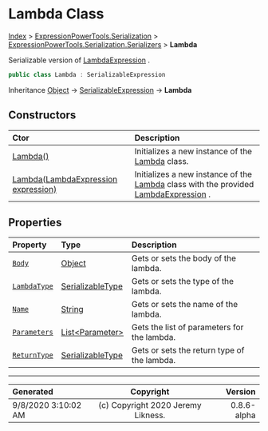 ﻿# Lambda Class

[Index](../index.md) > [ExpressionPowerTools.Serialization](ExpressionPowerTools.Serialization.a.md) > [ExpressionPowerTools.Serialization.Serializers](ExpressionPowerTools.Serialization.Serializers.n.md) > **Lambda**

Serializable version of [LambdaExpression](https://docs.microsoft.com/dotnet/api/system.linq.expressions.lambdaexpression) .

```csharp
public class Lambda : SerializableExpression
```

Inheritance [Object](https://docs.microsoft.com/dotnet/api/system.object) → [SerializableExpression](ExpressionPowerTools.Serialization.Serializers.SerializableExpression.cs.md) → **Lambda**

## Constructors

| Ctor | Description |
| :-- | :-- |
| [Lambda()](ExpressionPowerTools.Serialization.Serializers.Lambda.ctor.md#lambda) | Initializes a new instance of the [Lambda](ExpressionPowerTools.Serialization.Serializers.Lambda.cs.md) class. |
| [Lambda(LambdaExpression expression)](ExpressionPowerTools.Serialization.Serializers.Lambda.ctor.md#lambdalambdaexpression-expression) | Initializes a new instance of the [Lambda](ExpressionPowerTools.Serialization.Serializers.Lambda.cs.md) class with            the provided [LambdaExpression](https://docs.microsoft.com/dotnet/api/system.linq.expressions.lambdaexpression) . |
## Properties

| Property | Type | Description |
| :-- | :-- | :-- |
| [`Body`](ExpressionPowerTools.Serialization.Serializers.Lambda.Body.prop.md) | [Object](https://docs.microsoft.com/dotnet/api/system.object) | Gets or sets the body of the lambda. |
| [`LambdaType`](ExpressionPowerTools.Serialization.Serializers.Lambda.LambdaType.prop.md) | [SerializableType](ExpressionPowerTools.Serialization.Serializers.SerializableType.cs.md) | Gets or sets the type of the lambda. |
| [`Name`](ExpressionPowerTools.Serialization.Serializers.Lambda.Name.prop.md) | [String](https://docs.microsoft.com/dotnet/api/system.string) | Gets or sets the name of the lambda. |
| [`Parameters`](ExpressionPowerTools.Serialization.Serializers.Lambda.Parameters.prop.md) | [List&lt;Parameter>](https://docs.microsoft.com/dotnet/api/system.collections.generic.list-1) | Gets the list of parameters for the lambda. |
| [`ReturnType`](ExpressionPowerTools.Serialization.Serializers.Lambda.ReturnType.prop.md) | [SerializableType](ExpressionPowerTools.Serialization.Serializers.SerializableType.cs.md) | Gets or sets the return type of the lambda. |


---

| Generated | Copyright | Version |
| :-- | :-: | --: |
| 9/8/2020 3:10:02 AM | (c) Copyright 2020 Jeremy Likness. | 0.8.6-alpha |
